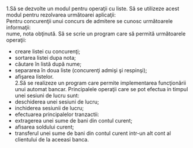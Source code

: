1.Să se dezvolte un modul pentru operaţii cu liste. Să se utilizeze acest modul pentru
rezolvarea următoarei aplicaţii:<br/>
Pentru concurenţii unui concurs de admitere se cunosc următoarele informaţii:<br/>
nume, nota obţinută. Să se scrie un program care să permită următoarele operaţii:<br/>
- creare listei cu concurenţi;<br/>
- sortarea listei dupa nota;<br/>
- căutare în listă după nume;<br/>
- separarea în doua liste (concurenţi admişi şi respinşi);<br/>
- afişarea listelor. <br/>
2.Să se realizeze un program care permite implementarea funcţionării unui automat
bancar. Principalele operaţii care se pot efectua in timpul unei sesiuni de lucru sunt:<br/>
- deschiderea unei sesiuni de lucru;<br/>
- inchiderea sesiunii de lucru;<br/>
- efectuarea principalelor tranzactii:<br/>
- extragerea unei sume de bani din contul curent;<br/>
- afisarea soldului curent;<br/>
- transferul unei sume de bani din contul curent intr-un alt cont al
clientului de la aceeasi banca.<br/>
